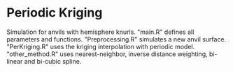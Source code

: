 # Periodic Kriging
Simulation for anvils with hemisphere knurls. 
"main.R" defines all parameters and functions. 
"Preprocessing.R" simulates a new anvil surface. 
"PerKriging.R" uses the kriging interpolation with periodic model. 
"other_method.R" uses nearest-neighbor, inverse distance weighting, bi-linear and bi-cubic spline. 
